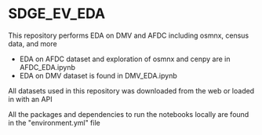 # SDGE_EV_EDA
This repository performs EDA on DMV and AFDC including osmnx, census data, and more

- EDA on AFDC dataset and exploration of osmnx and cenpy are in AFDC_EDA.ipynb
- EDA on DMV dataset is found in DMV_EDA.ipynb

All datasets used in this repository was downloaded from the web or loaded in with an API

All the packages and dependencies to run the notebooks locally are found in the "environment.yml" file
